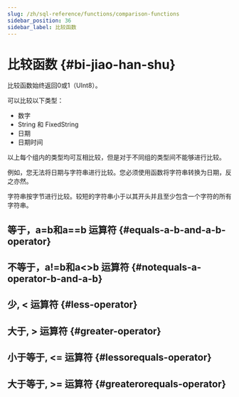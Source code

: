 ```yaml
---
slug: /zh/sql-reference/functions/comparison-functions
sidebar_position: 36
sidebar_label: 比较函数
---
```


# 比较函数 {#bi-jiao-han-shu}

比较函数始终返回0或1（UInt8）。

可以比较以下类型：

-   数字
-   String 和 FixedString
-   日期
-   日期时间

以上每个组内的类型均可互相比较，但是对于不同组的类型间不能够进行比较。

例如，您无法将日期与字符串进行比较。您必须使用函数将字符串转换为日期，反之亦然。

字符串按字节进行比较。较短的字符串小于以其开头并且至少包含一个字符的所有字符串。

## 等于，a=b和a==b 运算符 {#equals-a-b-and-a-b-operator}

## 不等于，a!=b和a&lt;&gt;b 运算符 {#notequals-a-operator-b-and-a-b}

## 少, &lt; 运算符 {#less-operator}

## 大于, &gt; 运算符 {#greater-operator}

## 小于等于, &lt;= 运算符 {#lessorequals-operator}

## 大于等于, &gt;= 运算符 {#greaterorequals-operator}
